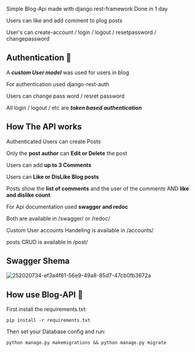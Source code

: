 
Simple Blog-Api made with django rest-framework Done in 1 day

Users can like and add comment to plog posts

User's can create-account / login / logout / resetpassword / changepassword

## Authentication 🔐

A ***custom User model*** was used for users in blog 

For authentication used django-rest-auth

Users can change pass word / resret password 

All login / logout / etc are ***token based authentication***

## How The API works 

Authenticated Users can create Posts 

Only the **post author** can __Edit or Delete__ the post

Users can add __up to 3 Comments__

Users can **Like or DisLike Blog posts**

Posts show the **list of comments** and the user of the comments AND **like and dislike count**

For Api documentation used **swagger and redoc**

Both are available in /swagger/ or /redoc/

Custom User accounts Handeling is available in /accounts/

posts CRUD is available in /post/

## Swagger Shema 

![252020734-ef3a4f81-56e9-49a8-85d7-47cb0fb3672a](https://github.com/Arshia-Izadyar/adv-Blog-API/assets/110552657/a92d9df2-6dd8-41b7-87ea-985860d7d26b)



## How use Blog-API 🤔

First install the requirements.txt:

    pip install -r requirements.txt

Then set your Database config and run:

    python manage.py makemigrations && python manage.py migrate

